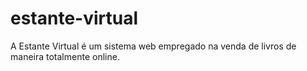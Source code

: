 # estante-virtual
A Estante Virtual é um sistema web empregado na venda de livros de maneira totalmente online.
